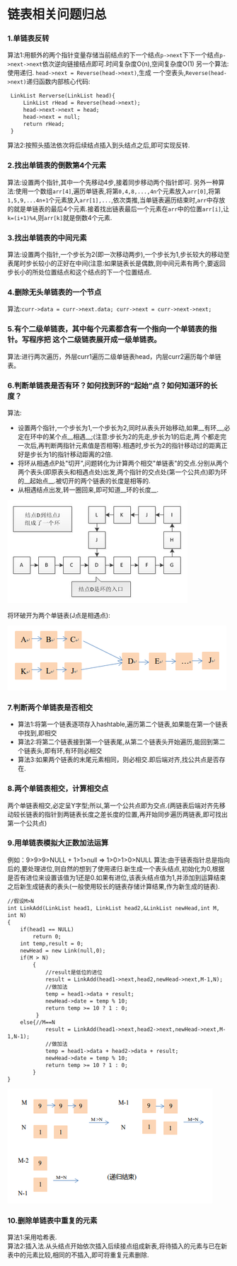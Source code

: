 链表相关问题归总
============
### 1.单链表反转
算法1:用额外的两个指针变量存储当前结点的下一个结点`p->next`下下一个结点`p->next->next`依次逆向链接结点即可.时间复杂度O(n),空间复杂度O(1) 另一个算法:使用递归. `head->next = Reverse(head->next)`,生成 一个空表头,`Reverse(head->next)`递归函数内部核心代码:

     LinkList Rerverse(LinkList head){
	     LinkList rHead = Reverse(head->next);
	     head->next->next = head;
	     head->next = null;
	     return rHead;
     }
算法2:按照头插法依次将后续结点插入到头结点之后,即可实现反转.
### 2.找出单链表的倒数第4个元素
算法:设置两个指针,其中一个先移动4步,接着同步移动两个指针即可.
另外一种算法:使用一个数组`arr[4]`,遍历单链表,将第`0,4,8,...,4n`个元素放入`arr[0]`,将第`1,5,9,...4n+1`个元素放入`arr[1],...`,依次类推,当单链表遍历结束时,`arr`中存放的就是单链表的最后4个元素.接着找出链表最后一个元素在`arr`中的位置`arr[i]`,让`k=(i+1)%4`,则`arr[k]`就是倒数4个元素.
### 3.找出单链表的中间元素
算法:设置两个指针,一个步长为2(即一次移动两步),一个步长为1,步长较大的移动至表尾时步长较小的正好在中间(注意:如果链表长是偶数,则中间元素有两个,要返回步长小的所处位置结点和这个结点的下一个位置结点.
### 4.删除无头单链表的一个节点
算法:`curr->data = curr->next.data; curr->next = curr->next->next;`
### 5.有个二级单链表，其中每个元素都含有一个指向一个单链表的指针。写程序把 这个二级链表展开成一级单链表。
算法:进行两次遍历，外层curr1遍历二级单链表head，内层curr2遍历每个单链表。
### 6.判断单链表是否有环？如何找到环的“起始”点？如何知道环的长度？
算法:

* 设置两个指针,一个步长为1,一个步长为2,同时从表头开始移动,如果__有环__,必定在环中的某个点__相遇__;(注意:步长为2的先走,步长为1的后走,两
      个都走完一次后,再判断两指针元素值是否相等).相遇时,步长为2的指针移动过的距离正好是步长为1的指针移动距离的2倍.
* 将环从相遇点P处"切开",问题转化为计算两个相交"单链表"的交点.分别从两个两个表头(即原表头和相遇点处)出发,两个指针的交点处(第一个公共点)即为环的__起始点__.被切开的两个链表的长度是相等的. 
* 从相遇结点出发,转一圈回来,即可知道__环的长度__.

![Alt 链接已损坏](Ring.png "有环单链表")

将环破开为两个单链表(J点是相遇点):

![Alt 链接已损坏](Intersection.png "相交的单链表")
### 7.判断两个单链表是否相交
* 算法1:将第一个链表逐项存入hashtable,遍历第二个链表,如果能在第一个链表中找到,即相交
* 算法2:将第二个链表接到第一个链表尾,从第二个链表头开始遍历,能回到第二个链表头,即有环,有环则必相交
* 算法3:如果两个链表的末尾元素相同，则必相交.即后端对齐,找公共点是否存在.

### 8.两个单链表相交，计算相交点
两个单链表相交,必定呈Y字型;所以,第一个公共点即为交点.(两链表后端对齐先移动较长链表的指针到两链表长度之差长度的位置,再开始同步遍历两链表,即可找出第一个公共点)
### 9.用单链表模拟大正数加法运算
例如：9>9>9>NULL + 1>1>null => 1>0>1>0>NULL
算法:由于链表指针总是指向后的,要处理进位,则自然的想到了使用递归.新生成一个表头结点,初始化为0,根据是否有进位来设置该值为1还是0.如果有进位,该表头结点值为1,并添加到运算结束之后新生成链表的表头(一般使用较长的链表存储计算结果,作为新生成的链表).

    //假设M>N
    int LinkAdd(LinkList head1, LinkList head2,&LinkList newHead,int M, int N)
    {
        if(head1 == NULL) 
            return 0;
        int temp,result = 0;
        newHead = new Link(null,0);
        if(M > N)
            {
                //result是低位的进位
                result = LinkAdd(head1->next,head2,newHead->next,M-1,N);
                //做加法
                temp = head1->data + result;
                newHead->date = temp % 10;
                return temp >= 10 ? 1 : 0;
             }
        else{//M==N
                result = LinkAdd(head1->next,head2->next,newHead->next,M-1,N-1);
                //做加法
                temp = head1->data + head2->data + result;
                newHead->date = temp % 10;
                return temp >= 10 ? 1 : 0;
            }
    }


![Alt 链接已损坏](LinkAdd.png "递归过程:")

### 10.删除单链表中重复的元素
算法1:采用哈希表.
<br>算法2:插入法.从头结点开始依次插入后续接点组成新表,将待插入的元素与已在新表中的元素比较,相同的不插入,即可将重复元素删除.
